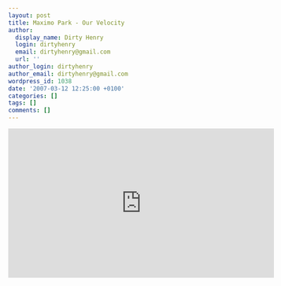 ```yaml
---
layout: post
title: Maximo Park - Our Velocity
author:
  display_name: Dirty Henry
  login: dirtyhenry
  email: dirtyhenry@gmail.com
  url: ''
author_login: dirtyhenry
author_email: dirtyhenry@gmail.com
wordpress_id: 1038
date: '2007-03-12 12:25:00 +0100'
categories: []
tags: []
comments: []
---
```

<iframe width="540" height="304" src="http://www.youtube.com/embed/eWwBkA0GqaY" frameborder="0" allowfullscreen></iframe>

